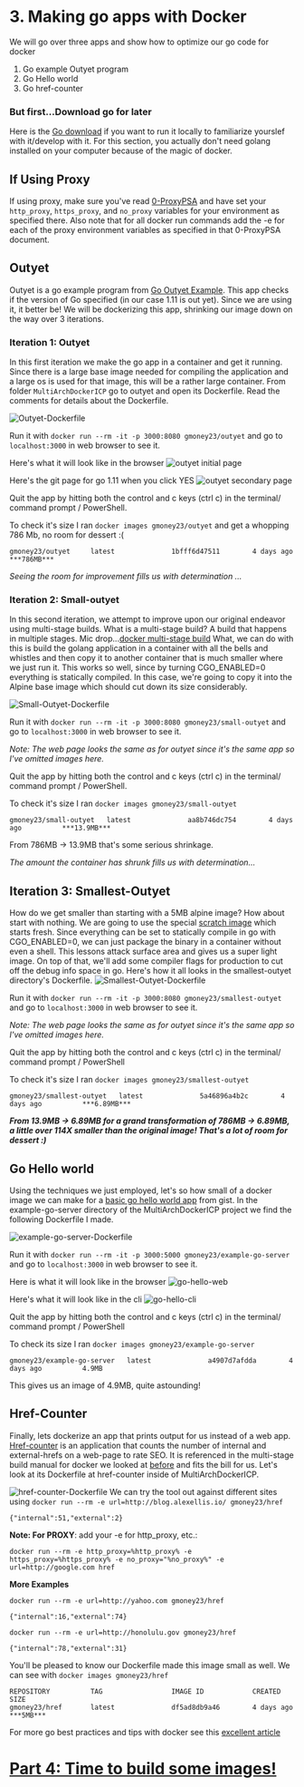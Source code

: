 # 3. Making go apps with Docker
We will go over three apps and show how to optimize our go code for docker
1. Go example Outyet program
2. Go Hello world
3. Go href-counter

### But first...Download go for later
Here is the [Go download](https://golang.org/dl/) if you want to run it locally to familiarize yourslef with it/develop with it. For this section, you actually don't need golang installed on your computer because of the magic of docker.

## If Using Proxy
If using proxy, make sure you've read [0-ProxyPSA](0-ProxyPSA.md) and have set your `http_proxy`, `https_proxy`, and `no_proxy` variables for your environment as specified there. Also note that for all docker run commands add the -e for each of the proxy environment variables as specified in that 0-ProxyPSA document.

## Outyet
Outyet is a go example program from [Go Outyet Example](https://github.com/golang/example/tree/master/outyet). This app checks if the version of Go specified (in our case 1.11 is out yet). Since we are using it, it better be! We will be dockerizing this app, shrinking our image down on the way over 3 iterations.
### Iteration 1: Outyet
In this first iteration we make the go app in a container and get it running. Since there is a large base image needed for compiling the application and a large os is used for that image, this will be a rather large container. From folder `MultiArchDockerICP` go to outyet and open its Dockerfile. Read the comments for details about the Dockerfile.

![Outyet-Dockerfile](images/outyet-Dockerfile.png)

Run it with `docker run --rm -it -p 3000:8080 gmoney23/outyet` and go to `localhost:3000` in web browser to see it.

Here's what it will look like in the browser ![outyet initial page](images/outyet-page.png)

Here's the git page for go 1.11 when you click YES ![outyet secondary page](images/outyet-link.PNG)

Quit the app by hitting both the control and c keys (ctrl c) in the terminal/ command prompt / PowerShell.

To check it's size I ran `docker images gmoney23/outyet`
and get a whopping 786 Mb, no room for dessert :(

```
gmoney23/outyet     latest              1bfff6d47511        4 days ago          ***786MB***
```

*Seeing the room for improvement fills us with determination ...*

### Iteration 2: Small-outyet
In this second iteration, we attempt to improve upon our original endeavor using multi-stage builds. What is a multi-stage build? A build that happens in multiple stages. Mic drop...[docker multi-stage build](https://docs.docker.com/develop/develop-images/multistage-build/) What, we can do with this is build the golang application in a container with all the bells and whistles and then copy it to another container that is much smaller where we just run it. This works so well, since by turning CGO_ENABLED=0 everything is statically compiled. In this case, we're going to copy it into the Alpine base image which should cut down its size considerably.

![Small-Outyet-Dockerfile](images/small-outyet-Dockerfile.png)

Run it with `docker run --rm -it -p 3000:8080 gmoney23/small-outyet` and go to `localhost:3000` in web browser to see it.

*Note: The  web page looks the same as for outyet since it's the same app so I've omitted images here.*

Quit the app by hitting both the control and c keys (ctrl c) in the terminal/ command prompt / PowerShell.

To check it's size I ran `docker images gmoney23/small-outyet`

```
gmoney23/small-outyet   latest              aa8b746dc754        4 days ago          ***13.9MB***
```

From 786MB -> 13.9MB that's some serious shrinkage.

*The amount the container has shrunk fills us with determination...*

## Iteration 3: Smallest-Outyet
How do we get smaller than starting with a 5MB alpine image? How about start with nothing. We are going to use the special [scratch image](https://hub.docker.com/_/scratch/) which starts fresh. Since everything can be set to statically compile in go with CGO_ENABLED=0, we can just package the binary in a container without even a shell. This lessons attack surface area and gives us a super light image. On top of that, we'll add some compiler flags for production to cut off the debug info space in go. Here's how it all looks in the smallest-outyet directory's Dockerfile.
![Smallest-Outyet-Dockerfile](images/smallest-outyet-Dockerfile.png)

Run it with `docker run --rm -it -p 3000:8080 gmoney23/smallest-outyet` and go to `localhost:3000` in web browser to see it.

*Note: The  web page looks the same as for outyet since it's the same app so I've omitted images here.*

Quit the app by hitting both the control and c keys (ctrl c) in the terminal/ command prompt / PowerShell

To check it's size I ran `docker images gmoney23/smallest-outyet`

```
gmoney23/smallest-outyet   latest              5a46896a4b2c        4 days ago          ***6.89MB***
```

***From 13.9MB -> 6.89MB for a grand transformation of 786MB -> 6.89MB, a little over 114X smaller than the original image! That's a lot of room for dessert :)***
## Go Hello world
Using the techniques we just employed, let's so how small of a docker image we can make for a [basic go hello world app](https://gist.github.com/enricofoltran/10b4a980cd07cb02836f70a4ab3e72d7) from gist.
In the example-go-server directory of the MultiArchDockerICP project we find the following Dockerfile I made.

![example-go-server-Dockerfile](images/example-go-server-Dockerfile.png)

Run it with `docker run --rm -it -p 3000:5000 gmoney23/example-go-server` and go to `localhost:3000` in web browser to see it.

Here is what it will look like in the browser ![go-hello-web](images/go_hello.PNG)

Here's what it will look like in the cli ![go-hello-cli](images/go-hello-cli.png)

Quit the app by hitting both the control and c keys (ctrl c) in the terminal/ command prompt / PowerShell

To check its size I ran `docker images gmoney23/example-go-server`

```
gmoney23/example-go-server   latest              a4907d7afdda        4 days ago          4.9MB
```

This gives us an image of 4.9MB, quite astounding!

## Href-Counter
Finally, lets dockerize an app that prints output for us instead of a web app. [Href-counter](https://github.com/alexellis/href-counter) is an application that counts the number of internal and external-hrefs on a web-page to rate SEO. It is referenced in the multi-stage build manual for docker we looked at [before](https://docs.docker.com/develop/develop-images/multistage-build/) and fits the bill for us. Let's look at its Dockerfile at href-counter inside of MultiArchDockerICP.

![href-counter-Dockerfile](images/href-counter-Dockerfile.png)
We can try the tool out against different sites using `docker run --rm -e url=http://blog.alexellis.io/ gmoney23/href`

```
{"internal":51,"external":2}
```

**Note: For PROXY**: add your -e for http_proxy, etc.:

`docker run --rm -e http_proxy=%http_proxy% -e https_proxy=%https_proxy% -e no_proxy="%no_proxy%" -e url=http://google.com href`

**More Examples**

`docker run --rm -e url=http://yahoo.com gmoney23/href`

```
{"internal":16,"external":74}
```

`docker run --rm -e url=http://honolulu.gov gmoney23/href`

```
{"internal":78,"external":31}
```

You'll be pleased to know our Dockerfile made this image small as well. We can see with `docker images gmoney23/href`

```
REPOSITORY          TAG                 IMAGE ID            CREATED             SIZE
gmoney23/href       latest              df5ad8db9a46        4 days ago          ***5MB***
```

For more go best practices and tips with docker see this [excellent article](https://blog.docker.com/2016/09/docker-golang/)

# [Part 4: Time to build some images!](4-Build-MultiArch.md)
